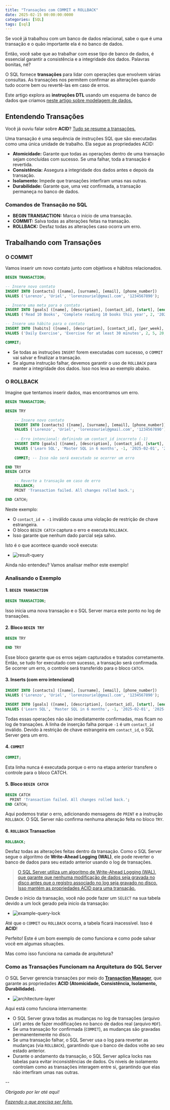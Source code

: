 ```yaml
---
title: "Transações com COMMIT e ROLLBACK"
date: 2025-02-15 00:00:00:0000
categories: [SQL]
tags: [sql]
---
```


Se você já trabalhou com um banco de dados relacional, sabe o que é uma transação e o quão importante ela é no banco de dados.

Então, você sabe que ao trabalhar com esse tipo de banco de dados, é essencial garantir a consistência e a integridade dos dados. Palavras bonitas, né?

O SQL fornece **transações** para lidar com operações que envolvem várias consultas. As transações nos permitem confirmar as alterações quando tudo ocorre bem ou revertê-las em caso de erros.

Este artigo explora as **instruções DTL** usando um esquema de banco de dados que criamos [neste artigo sobre modelagem de dados.](https://lorenzouriel.github.io/posts/data-modelling/)

## Entendendo Transações
Você já ouviu falar sobre **ACID**? [Tudo se resume a transações.](https://www.youtube.com/watch?v=RvPflBqV0OM)

Uma transação é uma sequência de instruções SQL que são executadas como uma única unidade de trabalho. Ela segue as propriedades ACID:
- **Atomicidade:** Garante que todas as operações dentro de uma transação sejam concluídas com sucesso. Se uma falhar, toda a transação é revertida.
- **Consistência:** Assegura a integridade dos dados antes e depois da transação.
- **Isolamento:** Impede que transações interfiram umas nas outras.
- **Durabilidade:** Garante que, uma vez confirmada, a transação permaneça no banco de dados.

### Comandos de Transação no SQL
- **BEGIN TRANSACTION:** Marca o início de uma transação.
- **COMMIT:** Salva todas as alterações feitas na transação.
- **ROLLBACK:** Desfaz todas as alterações caso ocorra um erro.

## Trabalhando com Transações

### O COMMIT
Vamos inserir um novo contato junto com objetivos e hábitos relacionados.

```sql
BEGIN TRANSACTION;

-- Insere novo contato
INSERT INTO [contacts] ([name], [surname], [email], [phone_number])
VALUES ('Lorenzo', 'Uriel', 'lorenzouriel@gmail.com', '1234567890');

-- Insere uma meta para o contato
INSERT INTO [goals] ([name], [description], [contact_id], [start], [end])
VALUES ('Read 10 Books', 'Complete reading 10 books this year', 2, '2025-01-01', '2025-12-31');

-- Insere uma hábito para o contato
INSERT INTO [habits] ([name], [description], [contact_id], [per_week], [per_month], [per_year])
VALUES ('Daily Exercise', 'Exercise for at least 30 minutes', 2, 5, 20, 240);

COMMIT;
```

- Se todas as instruções `INSERT` forem executadas com sucesso, o `COMMIT` vai salvar e finalizar a transação.
- Se alguma instrução falhar, devemos garantir o uso de `ROLLBACK` para manter a integridade dos dados. Isso nos leva ao exemplo abaixo.


### O ROLLBACK
Imagine que tentamos inserir dados, mas encontramos um erro.

```sql
BEGIN TRANSACTION;

BEGIN TRY

    -- Insere novo contato
    INSERT INTO [contacts] ([name], [surname], [email], [phone_number])
    VALUES ('Lorenzo', 'Uriel', 'lorenzouriel@gmail.com', '1234567890');
   
    -- Erro intencional: definindo um contact_id incorreto (-1)
    INSERT INTO [goals] ([name], [description], [contact_id], [start], [end])
    VALUES ('Learn SQL', 'Master SQL in 6 months', -1, '2025-02-01', '2025-08-01');
    
    COMMIT; -- Isso não será executado se ocorrer um erro

END TRY
BEGIN CATCH

    -- Reverte a transação em caso de erro
    ROLLBACK;
    PRINT 'Transaction failed. All changes rolled back.';

END CATCH;
```

Neste exemplo:
- O `contact_id = -1` inválido causa uma violação de restrição de chave estrangeira.
- O bloco `BEGIN CATCH` captura o erro e executa `ROLLBACK`.
- Isso garante que nenhum dado parcial seja salvo.

Isto é o que acontece quando você executa:
- ![result-query](/assets/images/2025-02-15-transacoes-commit-rollback/result-query.png)

Ainda não entendeu? Vamos analisar melhor este exemplo!

### Analisando o Exemplo
#### 1. `BEGIN TRANSACTION`

```sql
BEGIN TRANSACTION;
```

Isso inicia uma nova transação e o SQL Server marca este ponto no log de transações.

#### 2. Bloco `BEGIN TRY`

```sql
BEGIN TRY

END TRY
```

Esse bloco garante que os erros sejam capturados e tratados corretamente. Então, se tudo for executado com sucesso, a transação será confirmada. Se ocorrer um erro, o controle será transferido para o bloco `CATCH`.


#### 3. Inserts (com erro intencional)

```sql
INSERT INTO [contacts] ([name], [surname], [email], [phone_number])
VALUES ('Lorenzo', 'Uriel', 'lorenzouriel@gmail.com', '1234567890');

INSERT INTO [goals] ([name], [description], [contact_id], [start], [end])
VALUES ('Learn SQL', 'Master SQL in 6 months', -1, '2025-02-01', '2025-08-01');
```

Todas essas operações não são imediatamente confirmadas, mas ficam no log de transações.
A linha de inserção falha porque `-1` é um `contact_id` inválido. Devido à restrição de chave estrangeira em `contact_id`, o SQL Server gera um erro.

#### 4. `COMMIT`

```sql
COMMIT;
```

Esta linha nunca é executada porque o erro na etapa anterior transfere o controle para o bloco CATCH.

#### 5. Bloco `BEGIN CATCH`

```sql
BEGIN CATCH
  PRINT 'Transaction failed. All changes rolled back.';
END CATCH;
```

Aqui podemos tratar o erro, adicionando mensagens de `PRINT` e a instrução `ROLLBACK`. O SQL Server não confirma nenhuma alteração feita no bloco `TRY`.

#### 6. `ROLLBACK` Transaction

```sql
ROLLBACK;
```

Desfaz todas as alterações feitas dentro da transação. Como o SQL Server segue o algoritmo de **Write-Ahead Logging (WAL)**, ele pode reverter o banco de dados para seu estado anterior usando o log de transações.

> [O SQL Server utiliza um algoritmo de Write-Ahead Logging (WAL), que garante que nenhuma modificação de dados seja gravada no disco antes que o registro associado no log seja gravado no disco. Isso mantém as propriedades ACID para uma transação.](https://medium.com/r?url=https%3A%2F%2Flearn.microsoft.com%2Fen-us%2Fsql%2Frelational-databases%2Fsql-server-transaction-log-architecture-and-management-guide%3Fview%3Dsql-server-ver16)

Desde o início da transação, você não pode fazer um `SELECT` na sua tabela devido a um lock gerado pela inicío da transação:
- ![example-query-lock](/assets/images/2025-02-15-transacoes-commit-rollback/example-query-lock.png)

Até que o `COMMIT` ou `ROLLBACK` ocorra, a tabela ficará inacessível. Isso é **ACID**!

Perfeito! Este é um bom exemplo de como funciona e como pode salvar você em algumas situações.

Mas como isso funciona na camada de arquitetura?

### Como as Transações Funcionam na Arquitetura do SQL Server

O SQL Server gerencia transações por meio do **[Transaction Manager](https://medium.com/@lorenzouriel/sql-tuning-sql-server-architecture-b39cf03fc8ac)**, que garante as propriedades **ACID (Atomicidade, Consistência, Isolamento, Durabilidade).**
- ![architecture-layer](/assets/images/2025-02-15-transacoes-commit-rollback/architecture-layer.png)

Aqui está como funciona internamente:
- O SQL Server grava todas as mudanças no log de transações (arquivo `LDF`) antes de fazer modificações no banco de dados real (arquivo `MDF`).
- Se uma transação for confirmada (`COMMIT`), as mudanças são gravadas permanentemente no disco.
- Se uma transação falhar, o SQL Server usa o log para reverter as mudanças (via `ROLLBACK`), garantindo que o banco de dados volte ao seu estado anterior.
- Durante o andamento da transação, o SQL Server aplica locks nas tabelas para evitar inconsistências de dados. Os níveis de isolamento controlam como as transações interagem entre si, garantindo que elas não interfiram umas nas outras.

--

*Obrigado por ler até aqui!*

[*Fazendo o que precisa ser feito.*](https://linktr.ee/lorenzo_uriel)